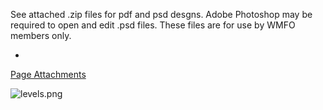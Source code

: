 See attached .zip files for pdf and psd desgns. Adobe Photoshop may be required to open and edit .psd files. These files are for use by WMFO members only.

*
[Page Attachments](https://wiki-files.wmfo.org/Staff_Info/Files_+_Media/General_Design_Work)

![levels.png](https://wiki-files.wmfo.org/Staff_Info/Files_+_Media/General_Design_Work/levels.png)

